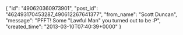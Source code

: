 {
   "id": "490620360973901",
   "post_id": "462493170453287_490612267641377",
   "from_name": "Scott Duncan",
   "message": "PFFT! Some \"Lawful Man\" you turned out to be :P",
   "created_time": "2013-03-10T07:40:39+0000"
 }
